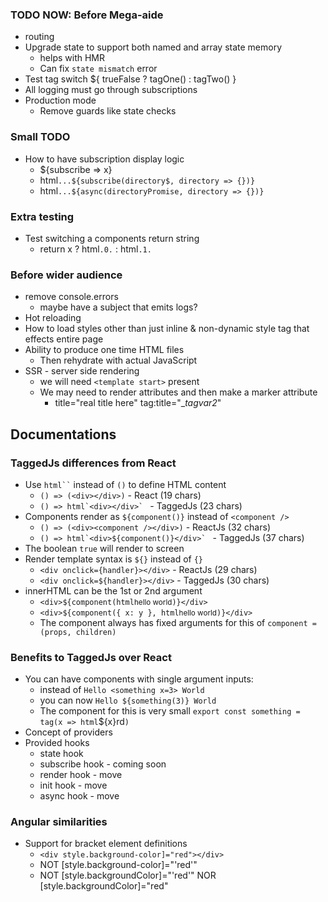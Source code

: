 ### TODO NOW: Before Mega-aide
- routing
- Upgrade state to support both named and array state memory
  - helps with HMR
  - Can fix `state mismatch` error
- Test tag switch ${ trueFalse ? tagOne() : tagTwo() }
- All logging must go through subscriptions
- Production mode
  - Remove guards like state checks

### Small TODO
- How to have subscription display logic
  - ${subscribe => x}
  - html`...${subscribe(directory$, directory => {})}`
  - html`...${async(directoryPromise, directory => {})}`

### Extra testing
- Test switching a components return string
  - return x ? html`.0.` : html`.1.`

### Before wider audience
- remove console.errors
  - maybe have a subject that emits logs?
- Hot reloading
- How to load styles other than just inline & non-dynamic style tag that effects entire page
- Ability to produce one time HTML files
  - Then rehydrate with actual JavaScript
- SSR - server side rendering
  - we will need `<template start>` present
  - We may need to render attributes and then make a marker attribute
    - title="real title here" tag:title="__tagvar2_"


## Documentations

### TaggedJs differences from React
- Use ``` html`` ``` instead of `()` to define HTML content
  - `() => (<div></div>)` - React (19 chars)
  - ```() => html`<div></div>` ``` - TaggedJs (23 chars)
- Components render as `${component()}` instead of `<component />`
  - `() => (<div><component /></div>)` - ReactJs (32 chars)
  - ```() => html`<div>${component()}</div>` ``` - TaggedJs (37 chars)
- The boolean `true` will render to screen
- Render template syntax is `${}` instead of `{}`
  - `<div onclick={handler}></div>` - ReactJs (29 chars)
  - `<div onclick=${handler}></div>` - TaggedJs (30 chars)
- innerHTML can be the 1st or 2nd argument
  - `<div>${component(html`<small>hello world</small>`)}</div>`
  - `<div>${component({ x: y }, html`<small>hello world</small>`)}</div>`
  - The component always has fixed arguments for this of `component = (props, children)`

### Benefits to TaggedJs over React

- You can have components with single argument inputs:
  - instead of  `Hello <something x=3> World`
  - you can now `Hello ${something(3)} World`
  - The component for this is very small `export const something = tag(x => html`${x}rd`)`
- Concept of providers
- Provided hooks
  - state hook
  - subscribe hook - coming soon
  - render hook - move
  - init hook - move
  - async hook - move

### Angular similarities
- Support for bracket element definitions
  - `<div style.background-color]="red"></div>`
  - NOT [style.background-color]="'red'"
  - NOT [style.backgroundColor]="'red'" NOR [style.backgroundColor]="red"
